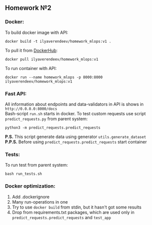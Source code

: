 ## Homework №2
### Docker:
To build docker image with API:
```
docker build -t ilyaverendeev/homework_mlops:v1 .
```
To pull it from [DockerHub](https://hub.docker.com/r/ilyaverendeev/homework_mlops):
```
docker pull ilyaverendeev/homework_mlops:v1
```
To run container with API:
```
docker run --name homework_mlops -p 8000:8000 ilyaverendeev/homework_mlops:v1
```
### Fast API:
All information about endpoints and data-validators in API is shows in ```http://0.0.0.0:8000/docs``` <br />
Bash-script ```run.sh``` starts in docker.
To test custom requests use script ```predict_requests.py``` from parent system:
```
python3 -m predict_requests.predict_requests
```
**P.S.** 
This script generate data using generator ```utils.generate_dataset``` <br />
**P.P.S.**
Before using ```predict_requests.predict_requests``` start container
### Tests:
To run test from parent system:
```
bash run_tests.sh
```
### Docker optimization:
1. Add .dockerignore
2. Many run-operations in one
3. Try to use ```docker build``` from stdin, but it hasn't got some results
4. Drop from requirements.txt packages, which are used only in ```predict_requests.predict_requests``` and ```test_app```
